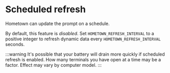 # Scheduled refresh

Hometown can update the prompt on a schedule.

By default, this feature is _disabled_. Set `HOMETOWN_REFRESH_INTERVAL` to a positive integer to refresh dynamic data every `HOMETOWN_REFRESH_INTERVAL` seconds.

:::warning
It's possible that your battery will drain more quickly if scheduled refresh is enabled. How many terminals you have open at a time may be a factor. Effect may vary by computer model.
:::
